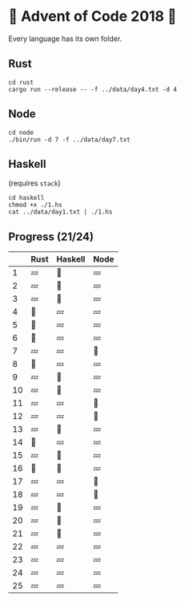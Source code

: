 # :christmas_tree: Advent of Code 2018 :santa:

Every language has its own folder.

## Rust

```shell
cd rust
cargo run --release -- -f ../data/day4.txt -d 4
```

## Node

```shell
cd node
./bin/run -d 7 -f ../data/day7.txt
```

## Haskell

(requires `stack`)

```shell
cd haskell
chmod +x ./1.hs
cat ../data/day1.txt | ./1.hs
```

## Progress (21/24)

|     | Rust   | Haskell | Node   |
| --- | ------ | ------- | ------ |
| 1   | :zzz:  | :bell:  | :zzz:  |
| 2   | :zzz:  | :bell:  | :zzz:  |
| 3   | :zzz:  | :bell:  | :zzz:  |
| 4   | :bell: | :zzz:   | :zzz:  |
| 5   | :bell: | :zzz:   | :zzz:  |
| 6   | :bell: | :zzz:   | :zzz:  |
| 7   | :zzz:  | :zzz:   | :bell: |
| 8   | :bell: | :zzz:   | :zzz:  |
| 9   | :zzz:  | :bell:  | :zzz:  |
| 10  | :zzz:  | :bell:  | :zzz:  |
| 11  | :zzz:  | :zzz:   | :bell: |
| 12  | :zzz:  | :zzz:   | :bell: |
| 13  | :zzz:  | :bell:  | :zzz:  |
| 14  | :bell: | :zzz:   | :zzz:  |
| 15  | :zzz:  | :bell:  | :zzz:  |
| 16  | :bell: | :bell:  | :zzz:  |
| 17  | :zzz:  | :zzz:   | :bell: |
| 18  | :zzz:  | :zzz:   | :bell: |
| 19  | :zzz:  | :bell:  | :zzz:  |
| 20  | :zzz:  | :bell:  | :zzz:  |
| 21  | :zzz:  | :bell:  | :zzz:  |
| 22  | :zzz:  | :zzz:   | :zzz:  |
| 23  | :zzz:  | :zzz:   | :zzz:  |
| 24  | :zzz:  | :zzz:   | :zzz:  |
| 25  | :zzz:  | :zzz:   | :zzz:  |
